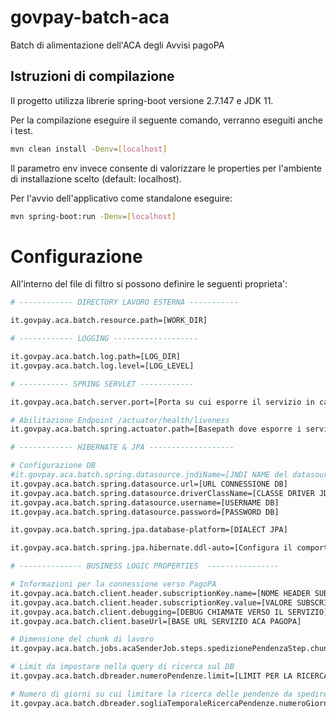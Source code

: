 # govpay-batch-aca
Batch di alimentazione dell'ACA degli Avvisi pagoPA

## Istruzioni di compilazione

Il progetto utilizza librerie spring-boot versione 2.7.147 e JDK 11.

Per la compilazione eseguire il seguente comando, verranno eseguiti anche i test.


``` bash
mvn clean install -Denv=[localhost]
```

Il parametro env invece consente di valorizzare le properties per l'ambiente di installazione scelto (default: localhost).

Per l'avvio dell'applicativo come standalone eseguire:

``` bash
mvn spring-boot:run -Denv=[localhost]
```

# Configurazione

All'interno del file di filtro si possono definire le seguenti proprieta':

``` bash
# ------------ DIRECTORY LAVORO ESTERNA -----------

it.govpay.aca.batch.resource.path=[WORK_DIR]

# ------------ LOGGING -------------------

it.govpay.aca.batch.log.path=[LOG_DIR]
it.govpay.aca.batch.log.level=[LOG_LEVEL]

# ----------- SPRING SERVLET ------------

it.govpay.aca.batch.server.port=[Porta su cui esporre il servizio in caso di avvio come applicazione standalone]

# Abilitazione Endpoint /actuator/health/liveness
it.govpay.aca.batch.spring.actuator.path=[Basepath dove esporre i servizi di stato applicazione]

# ------------ HIBERNATE & JPA -------------------

# Configurazione DB
#it.govpay.aca.batch.spring.datasource.jndiName=[JNDI NAME del datasource]
it.govpay.aca.batch.spring.datasource.url=[URL CONNESSIONE DB]
it.govpay.aca.batch.spring.datasource.driverClassName=[CLASSE DRIVER JDBC]
it.govpay.aca.batch.spring.datasource.username=[USERNAME DB]
it.govpay.aca.batch.spring.datasource.password=[PASSWORD DB]

it.govpay.aca.batch.spring.jpa.database-platform=[DIALECT JPA]

it.govpay.aca.batch.spring.jpa.hibernate.ddl-auto=[Configura il comportamento di Hibernate nella generazione dello schema del database.]

# -------------- BUSINESS LOGIC PROPERTIES  ----------------

# Informazioni per la connessione verso PagoPA
it.govpay.aca.batch.client.header.subscriptionKey.name=[NOME HEADER SUBSCRIPTION-KEY]
it.govpay.aca.batch.client.header.subscriptionKey.value=[VALORE SUBSCRIPTION-KEY]
it.govpay.aca.batch.client.debugging=[DEBUG CHIAMATE VERSO IL SERVIZIO]
it.govpay.aca.batch.client.baseUrl=[BASE URL SERVIZIO ACA PAGOPA]

# Dimensione del chunk di lavoro
it.govpay.aca.batch.jobs.acaSenderJob.steps.spedizionePendenzaStep.chunk-size=[DIMENSIONE CHUNK]

# Limit da impostare nella query di ricerca sul DB
it.govpay.aca.batch.dbreader.numeroPendenze.limit=[LIMIT PER LA RICERCA SUL DB]

# Numero di giorni su cui limitare la ricerca delle pendenze da spedire all'ACA
it.govpay.aca.batch.dbreader.sogliaTemporaleRicercaPendenze.numeroGiorni=[LIMITE TEMPORALE RICERCA PENDENZE DA SPEDIRE]
```
